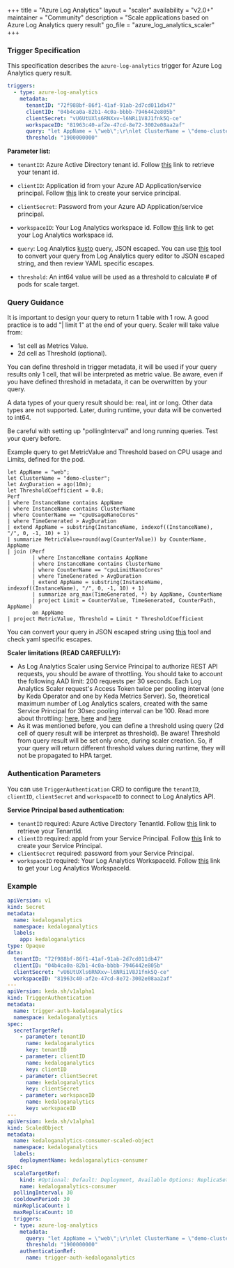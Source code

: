 +++
title = "Azure Log Analytics"
layout = "scaler"
availability = "v2.0+"
maintainer = "Community"
description = "Scale applications based on Azure Log Analytics query result"
go_file = "azure_log_analytics_scaler"
+++

### Trigger Specification

This specification describes the `azure-log-analytics` trigger for Azure Log Analytics query result.

```yaml
triggers:
  - type: azure-log-analytics
    metadata:
      tenantID: "72f988bf-86f1-41af-91ab-2d7cd011db47"
      clientID: "04b4ca0a-82b1-4c0a-bbbb-7946442e805b"
      clientSecret: "vU6UtUXls6RNXxv~l6NRi1V8J1fnk5Q-ce"
      workspaceID: "81963c40-af2e-47cd-8e72-3002e08aa2af"
      query: "let AppName = \"web\";\r\nlet ClusterName = \"demo-cluster\";\r\nlet AvgDuration = ago(10m);\r\nlet ThresholdCoefficient = 0.8;\r\nPerf\r\n| where InstanceName contains AppName\r\n| where InstanceName contains ClusterName\r\n| where CounterName == \"cpuUsageNanoCores\"\r\n| where TimeGenerated > AvgDuration\r\n| extend AppName = substring(InstanceName, indexof((InstanceName), \"/\", 0, -1, 10) + 1)\r\n| summarize MetricValue=round(avg(CounterValue)) by CounterName, AppName\r\n| join (Perf \r\n        | where InstanceName contains AppName\r\n        | where InstanceName contains ClusterName\r\n        | where CounterName == \"cpuLimitNanoCores\"\r\n        | where TimeGenerated > AvgDuration\r\n        | extend AppName = substring(InstanceName, indexof((InstanceName), \"/\", 0, -1, 10) + 1)\r\n        | summarize arg_max(TimeGenerated, *) by AppName, CounterName\r\n        | project Limit = CounterValue, TimeGenerated, CounterPath, AppName)\r\n        on AppName\r\n| project MetricValue, Threshold = Limit * ThresholdCoefficient"
      threshold: "1900000000"
```

**Parameter list:**

- `tenantID`: Azure Active Directory tenant id. Follow [this](https://docs.microsoft.com/en-us/cli/azure/account?view=azure-cli-latest#az-account-show) link to retrieve your tenant id.

- `clientID`: Application id from your Azure AD Application/service principal. Follow [this](https://docs.microsoft.com/en-us/cli/azure/ad/sp?view=azure-cli-latest) link to create your service principal.

- `clientSecret`: Password from your Azure AD Application/service principal.

- `workspaceID`: Your Log Analytics workspace id. Follow [this](https://docs.microsoft.com/en-us/cli/azure/monitor/log-analytics/workspace?view=azure-cli-latest#az-monitor-log-analytics-workspace-list) link to get your Log Analytics workspace id.

- `query`: Log Analytics [kusto](https://docs.microsoft.com/en-us/azure/azure-monitor/log-query/get-started-queries) query, JSON escaped. You can use [this](https://www.freeformatter.com/json-escape.html) tool to convert your query from Log Analytics query editor to JSON escaped string, and then review YAML specific escapes.
- `threshold`: An int64 value will be used as a threshold to calculate # of pods for scale target.

### Query Guidance

It is important to design your query to return 1 table with 1 row. A good practice is to add "| limit 1" at the end of your query.
Scaler will take value from:

- 1st cell as Metrics Value.
- 2d cell as Threshold (optional).

You can define threshold in trigger metadata, it will be used if your query results only 1 cell, that will be interpreted as metric value. Be aware, even if you have defined threshold in metadata, it can be overwritten by your query.

A data types of your query result should be: real, int or long. Other data types are not supported. Later, during runtime, your data will be converted to int64.

Be careful with setting up "pollingInterval" and long running queries. Test your query before.

Example query to get MetricValue and Threshold based on CPU usage and Limits, defined for the pod.
```
let AppName = "web";
let ClusterName = "demo-cluster";
let AvgDuration = ago(10m);
let ThresholdCoefficient = 0.8;
Perf
| where InstanceName contains AppName
| where InstanceName contains ClusterName
| where CounterName == "cpuUsageNanoCores"
| where TimeGenerated > AvgDuration
| extend AppName = substring(InstanceName, indexof((InstanceName), "/", 0, -1, 10) + 1)
| summarize MetricValue=round(avg(CounterValue)) by CounterName, AppName
| join (Perf 
        | where InstanceName contains AppName
        | where InstanceName contains ClusterName
        | where CounterName == "cpuLimitNanoCores"
        | where TimeGenerated > AvgDuration
        | extend AppName = substring(InstanceName, indexof((InstanceName), "/", 0, -1, 10) + 1)
        | summarize arg_max(TimeGenerated, *) by AppName, CounterName
        | project Limit = CounterValue, TimeGenerated, CounterPath, AppName)
        on AppName
| project MetricValue, Threshold = Limit * ThresholdCoefficient
```

You can convert your query in JSON escaped string using [this](https://www.freeformatter.com/json-escape.html) tool and check yaml specific escapes.

**Scaler limitations (READ CAREFULLY):**

- As Log Analytics Scaler using Service Principal to authorize REST API requests, you should be aware of throttling. You should take to account the following AAD limit: 200 requests per 30 seconds. Each Log Analytics Scaler request's Access Token twice per pooling interval (one by Keda Operator and one by Keda Metrics Server). So, theoretical maximum number of Log Analytics scalers, created with the same Service Principal for 30sec pooling interval can be 100. Read more about throttling: [here](https://dev.applicationinsights.io/documentation/Authorization/Rate-limits), [here](https://docs.microsoft.com/en-us/previous-versions/azure/ad/graph/howto/azure-ad-graph-api-throttling#what-is-throttling) and [here](https://docs.microsoft.com/en-us/azure/active-directory/users-groups-roles/directory-service-limits-restrictions)
- As it was mentioned before, you can define a threshold using query (2d cell of query result will be interpret as threshold). Be aware! Threshold from query result will be set only once, during scaler creation. So, if your query will return different threshold values during runtime, they will not be propagated to HPA target.
  
### Authentication Parameters

 You can use `TriggerAuthentication` CRD to configure the `tenantID`, `clientID`, `clientSecret` and `workspaceID` to connect to Log Analytics API.

**Service Principal based authentication:**

- `tenantID` required: Azure Active Directory TenantId. Follow [this](https://docs.microsoft.com/en-us/cli/azure/account?view=azure-cli-latest#az-account-show) link to retrieve your TenantId.
- `clientID` required: appId from your Service Principal. Follow [this](https://docs.microsoft.com/en-us/cli/azure/ad/sp?view=azure-cli-latest) link to create your Service Principal.
- `clientSecret` required: password from your Service Principal.
- `workspaceID` required: Your Log Analytics WorkspaceId. Follow [this](https://docs.microsoft.com/en-us/cli/azure/monitor/log-analytics/workspace?view=azure-cli-latest#az-monitor-log-analytics-workspace-list) link to get your Log Analytics WorkspaceId.

### Example

```yaml
apiVersion: v1
kind: Secret
metadata:
  name: kedaloganalytics
  namespace: kedaloganalytics
  labels:
    app: kedaloganalytics
type: Opaque
data:
  tenantID: "72f988bf-86f1-41af-91ab-2d7cd011db47"
  clientID: "04b4ca0a-82b1-4c0a-bbbb-7946442e805b"
  clientSecret: "vU6UtUXls6RNXxv~l6NRi1V8J1fnk5Q-ce"
  workspaceID: "81963c40-af2e-47cd-8e72-3002e08aa2af"
---
apiVersion: keda.sh/v1alpha1
kind: TriggerAuthentication
metadata:
  name: trigger-auth-kedaloganalytics
  namespace: kedaloganalytics
spec:
  secretTargetRef:
    - parameter: tenantID
      name: kedaloganalytics
      key: tenantID
    - parameter: clientID
      name: kedaloganalytics
      key: clientID
    - parameter: clientSecret
      name: kedaloganalytics
      key: clientSecret
    - parameter: workspaceID
      name: kedaloganalytics
      key: workspaceID
---
apiVersion: keda.sh/v1alpha1
kind: ScaledObject
metadata:
  name: kedaloganalytics-consumer-scaled-object
  namespace: kedaloganalytics
  labels:
    deploymentName: kedaloganalytics-consumer
spec:
  scaleTargetRef:
    kind: #Optional: Default: Deployment, Available Options: ReplicaSet, Deployment, DaemonSet, StatefulSet
    name: kedaloganalytics-consumer
  pollingInterval: 30
  cooldownPeriod: 30
  minReplicaCount: 1
  maxReplicaCount: 10
  triggers:
  - type: azure-log-analytics
    metadata:
      query: "let AppName = \"web\";\r\nlet ClusterName = \"demo-cluster\";\r\nlet AvgDuration = ago(10m);\r\nlet ThresholdCoefficient = 0.8;\r\nPerf\r\n| where InstanceName contains AppName\r\n| where InstanceName contains ClusterName\r\n| where CounterName == \"cpuUsageNanoCores\"\r\n| where TimeGenerated > AvgDuration\r\n| extend AppName = substring(InstanceName, indexof((InstanceName), \"/\", 0, -1, 10) + 1)\r\n| summarize MetricValue=round(avg(CounterValue)) by CounterName, AppName\r\n| join (Perf \r\n        | where InstanceName contains AppName\r\n        | where InstanceName contains ClusterName\r\n        | where CounterName == \"cpuLimitNanoCores\"\r\n        | where TimeGenerated > AvgDuration\r\n        | extend AppName = substring(InstanceName, indexof((InstanceName), \"/\", 0, -1, 10) + 1)\r\n        | summarize arg_max(TimeGenerated, *) by AppName, CounterName\r\n        | project Limit = CounterValue, TimeGenerated, CounterPath, AppName)\r\n        on AppName\r\n| project MetricValue, Threshold = Limit * ThresholdCoefficient"
      threshold: "1900000000"
    authenticationRef:
      name: trigger-auth-kedaloganalytics
